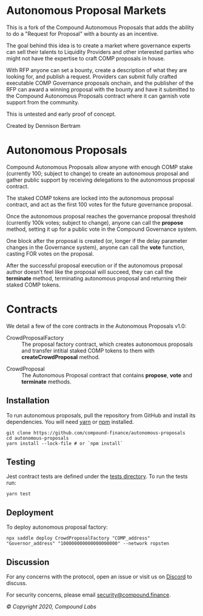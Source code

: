 Autonomous Proposal Markets
===========================

This is a fork of the Compound Autonomous Proposals that adds the ability to do a "Request for Proposal" with a bounty as an incentive. 

The goal behind this idea is to create a market where governance experts can sell their talents to Liquidity Providers and other interested parties who might not have the expertise to craft COMP proposals in house. 

With RFP anyone can set a bounty, create a description of what they are looking for, and publish a request. Providers can submit fully crafted executable COMP Governance proposals onchain, and the publisher of the RFP can award a winning proposal with the bounty and have it submitted to the Compound Autonomous Proposals contract where it can garnish vote support from the community. 

This is untested and early proof of concept. 

Created by Dennison Bertram

Autonomous Proposals
====================
Compound Autonomous Proposals allow anyone with enough COMP stake (currently 100; subject to change) to create an autonomous proposal and gather public support by receiving delegations to the autonomous proposal contract.

The staked COMP tokens are locked into the autonomous proposal contract, and act as the first 100 votes for the future governance proposal.

Once the autonomous proposal reaches the governance proposal threshold (currently 100k votes; subject to change), anyone can call the __propose__ method, setting it up for a public vote in the Compound Governance system.

One block after the proposal is created (or, longer if the delay parameter changes in the Governance system), anyone can call the __vote__ function, casting FOR votes on the proposal.

After the successful proposal execution or if the autonomous proposal author doesn’t feel like the proposal will succeed, they can call the __terminate__ method, terminating autonomous proposal and returning their staked COMP tokens.

Contracts
=========

We detail a few of the core contracts in the Autonomous Proposals v1.0:

<dl>
  <dt>CrowdProposalFactory</dt>
  <dd>The proposal factory contract, which creates autonomous proposals and transfer intitial staked COMP tokens to them with <strong>createCrowdProposal</strong> method.</dd>
</dl>

<dl>
  <dt>CrowdProposal</dt>
  <dd>The Autonomous Proposal contract that contains <strong>propose</strong>, <strong>vote</strong> and <strong>terminate</strong> methods.</dd>
</dl>

Installation
------------
To run autonomous proposals, pull the repository from GitHub and install its dependencies. You will need [yarn](https://yarnpkg.com/lang/en/docs/install/) or [npm](https://docs.npmjs.com/cli/install) installed.

    git clone https://github.com/compound-finance/autonomous-proposals
    cd autonomous-proposals
    yarn install --lock-file # or `npm install`

Testing
-------
Jest contract tests are defined under the [tests directory](https://github.com/compound-finance/autonomous-proposals/tree/master/tests). To run the tests run:

    yarn test
    
Deployment
-------
To deploy autonomous proposal factory:

``` npx saddle deploy CrowdProposalFactory "COMP_address" "Governor_address" "100000000000000000000" --network ropsten ```


Discussion
----------

For any concerns with the protocol, open an issue or visit us on [Discord](https://compound.finance/discord) to discuss.

For security concerns, please email [security@compound.finance](mailto:security@compound.finance).

_© Copyright 2020, Compound Labs_
